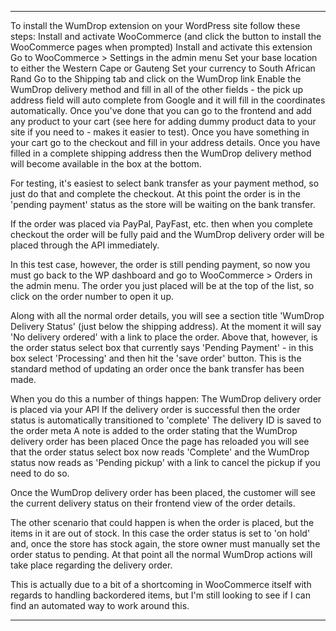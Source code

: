 
__________________________________________________________________________________________
To install the WumDrop extension on your WordPress site follow these steps:
Install and activate WooCommerce (and click the button to install the WooCommerce pages when prompted)
Install and activate this extension
Go to WooCommerce > Settings in the admin menu
Set your base location to either the Western Cape or Gauteng
Set your currency to South African Rand
Go to the Shipping tab and click on the WumDrop link
Enable the WumDrop delivery method and fill in all of the other fields - the pick up address field will auto complete from Google and it will fill in the coordinates automatically.
Once you've done that you can go to the frontend and add any product to your cart (see here for adding dummy product data to your site if you need to - makes it easier to test). Once you have something in your cart go to the checkout and fill in your address details. Once you have filled in a complete shipping address then the WumDrop delivery method will become available in the box at the bottom.

For testing, it's easiest to select bank transfer as your payment method, so just do that and complete the checkout. At this point the order is in the 'pending payment' status as the store will be waiting on the bank transfer.

If the order was placed via PayPal, PayFast, etc. then when you complete checkout the order will be fully paid and the WumDrop delivery order will be placed through the API immediately.

In this test case, however, the order is still pending payment, so now you must go back to the WP dashboard and go to WooCommerce > Orders in the admin menu. The order you just placed will be at the top of the list, so click on the order number to open it up.

Along with all the normal order details, you will see a section title 'WumDrop Delivery Status' (just below the shipping address). At the moment it will say 'No delivery ordered' with a link to place the order. Above that, however, is the order status select box that currently says 'Pending Payment' - in this box select 'Processing' and then hit the 'save order' button. This is the standard method of updating an order once the bank transfer has been made.

When you do this a number of things happen:
The WumDrop delivery order is placed via your API
If the delivery order is successful then the order status is automatically transitioned to 'complete'
The delivery ID is saved to the order meta
A note is added to the order stating that the WumDrop delivery order has been placed
Once the page has reloaded you will see that the order status select box now reads 'Complete' and the WumDrop status now reads as 'Pending pickup' with a link to cancel the pickup if you need to do so.

Once the WumDrop delivery order has been placed, the customer will see the current delivery status on their frontend view of the order details.

The other scenario that could happen is when the order is placed, but the items in it are out of stock. In this case the order status is set to 'on hold' and, once the store has stock again, the store owner must manually set the order status to pending. At that point all the normal WumDrop actions will take place regarding the delivery order.

This is actually due to a bit of a shortcoming in WooCommerce itself with regards to handling backordered items, but I'm still looking to see if I can find an automated way to work around this.

__________________________________________________________________________________________

